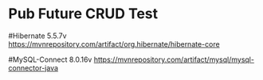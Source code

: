 # Pub Future CRUD Test

#Hibernate 5.5.7v
https://mvnrepository.com/artifact/org.hibernate/hibernate-core

#MySQL-Connect 8.0.16v
https://mvnrepository.com/artifact/mysql/mysql-connector-java
